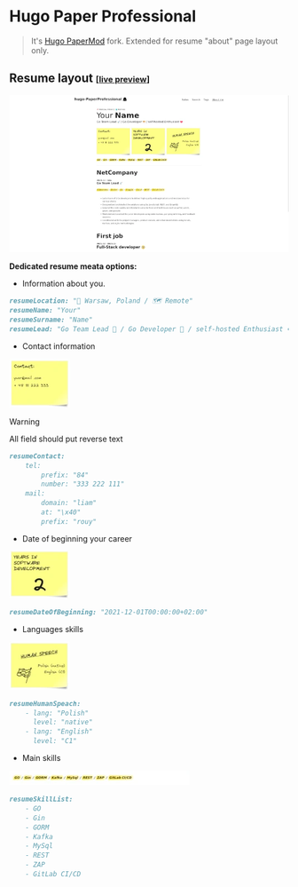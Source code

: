 # Hugo Paper Professional

> It's [Hugo PaperMod](https://github.com/adityatelange/hugo-PaperMod) fork. Extended for resume "about" page layout only.

## Resume layout <small style="font-size: 70%;">[[live preview](https://devintrap.com/aboutme/)]</small>

![hugo-PaperProfesional-resume](/static/hugo-PaperProfesional-resume.webp)

**Dedicated resume meata options:**

- Information about you.
```md
resumeLocation: "📌 Warsaw, Poland / 🗺️ Remote"
resumeName: "Your"
resumeSurname: "Name"
resumeLead: "Go Team Lead 🚀 / Go Developer 🐹 / self-hosted Enthusiast ❤️"
```
- Contact information 

![hugo-PaperProfesional-resume-contact.webp](https://raw.githubusercontent.com/devintrap/hugo-PaperProfessional/dev/static/hugo-PaperProfesional-resume-contact.webp)

> [!WARNING]  
> All field should put reverse text

```md
resumeContact:
    tel:
        prefix: "84"
        number: "333 222 111"
    mail: 
        domain: "liam"
        at: "\x40"
        prefix: "rouy"
```

- Date of beginning your career

![hugo-PaperProfesional-resume-experience](https://raw.githubusercontent.com/devintrap/hugo-PaperProfessional/dev/static/hugo-PaperProfesional-resume-experience.webp)

```md
resumeDateOfBeginning: "2021-12-01T00:00:00+02:00"
```

-  Languages skills

![hugo-PaperProfesional-resume-languages](https://raw.githubusercontent.com/devintrap/hugo-PaperProfessional/dev/static/hugo-PaperProfesional-resume-languages.webp)

```md
resumeHumanSpeach:
    - lang: "Polish"
      level: "native"
    - lang: "English"
      level: "C1"
```

- Main skills 

![hugo-PaperProfesional-mainskills](https://raw.githubusercontent.com/devintrap/hugo-PaperProfessional/dev/static/hugo-PaperProfesional-mainskills.webp)

```md
resumeSkillList: 
    - GO
    - Gin
    - GORM
    - Kafka
    - MySql
    - REST
    - ZAP
    - GitLab CI/CD
```


